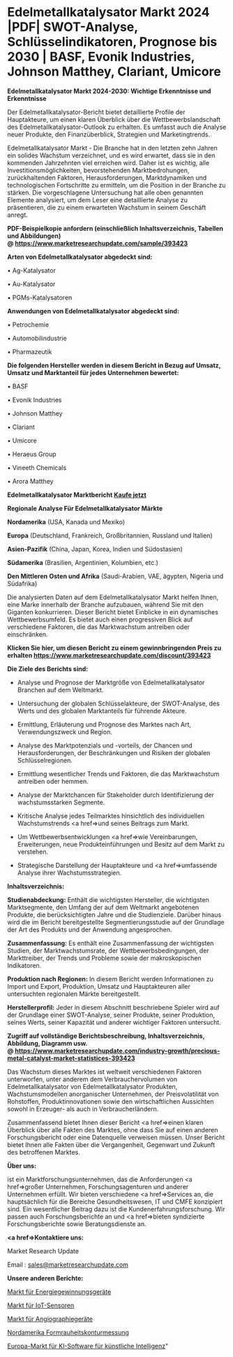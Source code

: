 # Edelmetallkatalysator Markt 2024 |PDF| SWOT-Analyse, Schlüsselindikatoren, Prognose bis 2030 | BASF, Evonik Industries, Johnson Matthey, Clariant, Umicore

<strong>Edelmetallkatalysator Markt 2024-2030: Wichtige Erkenntnisse und Erkenntnisse</strong>

Der Edelmetallkatalysator-Bericht bietet detaillierte Profile der Hauptakteure, um einen klaren Überblick über die Wettbewerbslandschaft des Edelmetallkatalysator-Outlook zu erhalten. Es umfasst auch die Analyse neuer Produkte, den Finanzüberblick, Strategien und Marketingtrends.

Edelmetallkatalysator Markt - Die Branche hat in den letzten zehn Jahren ein solides Wachstum verzeichnet, und es wird erwartet, dass sie in den kommenden Jahrzehnten viel erreichen wird. Daher ist es wichtig, alle Investitionsmöglichkeiten, bevorstehenden Marktbedrohungen, zurückhaltenden Faktoren, Herausforderungen, Marktdynamiken und technologischen Fortschritte zu ermitteln, um die Position in der Branche zu stärken. Die vorgeschlagene Untersuchung hat alle oben genannten Elemente analysiert, um dem Leser eine detaillierte Analyse zu präsentieren, die zu einem erwarteten Wachstum in seinem Geschäft anregt.

<strong><b>PDF-Beispielkopie anfordern (einschließlich Inhaltsverzeichnis, Tabellen und Abbildungen) @ </b></strong><strong><a href=https://www.marketresearchupdate.com/sample/393423><strong>https://www.marketresearchupdate.com/sample/393423</u></a></strong></strong>

<strong>Arten von Edelmetallkatalysator abgedeckt sind:</strong>

• Ag-Katalysator

• Au-Katalysator

• PGMs-Katalysatoren

<strong>Anwendungen von Edelmetallkatalysator abgedeckt sind:</strong>

• Petrochemie

• Automobilindustrie

• Pharmazeutik

<strong>Die folgenden Hersteller werden in diesem Bericht in Bezug auf Umsatz, Umsatz und Marktanteil für jedes Unternehmen bewertet:</strong>

• BASF

• Evonik Industries

• Johnson Matthey

• Clariant

• Umicore

• Heraeus Group

• Vineeth Chemicals

• Arora Matthey

<strong>Edelmetallkatalysator Marktbericht <a href=https://www.marketresearchupdate.com/buynow/393423>Kaufe jetzt</a></strong>

<strong>Regionale Analyse Für Edelmetallkatalysator Märkte</strong>

<strong>Nordamerika</strong> (USA, Kanada und Mexiko)

<strong>Europa</strong> (Deutschland, Frankreich, Großbritannien, Russland und Italien)

<strong>Asien-Pazifik</strong> (China, Japan, Korea, Indien und Südostasien)

<strong>Südamerika</strong> (Brasilien, Argentinien, Kolumbien, etc.)

<strong>Den Mittleren</strong> <strong>Osten und Afrika</strong> (Saudi-Arabien, VAE, ägypten, Nigeria und Südafrika)

Die analysierten Daten auf dem Edelmetallkatalysator Markt helfen Ihnen, eine Marke innerhalb der Branche aufzubauen, während Sie mit den Giganten konkurrieren. Dieser Bericht bietet Einblicke in ein dynamisches Wettbewerbsumfeld. Es bietet auch einen progressiven Blick auf verschiedene Faktoren, die das Marktwachstum antreiben oder einschränken.

<strong>Klicken Sie hier, um diesen Bericht zu einem gewinnbringenden Preis zu erhalten
</strong><strong><a href=https://www.marketresearchupdate.com/discount/393423>https://www.marketresearchupdate.com/discount/393423</b></u></strong></a>

<strong>Die Ziele des Berichts sind:</strong>

- Analyse und Prognose der Marktgröße von Edelmetallkatalysator Branchen auf dem Weltmarkt.

- Untersuchung der globalen Schlüsselakteure, der SWOT-Analyse, des Werts und des globalen Marktanteils für führende Akteure.

- Ermittlung, Erläuterung und Prognose des Marktes nach Art, Verwendungszweck und Region.

- Analyse des Marktpotenzials und -vorteils, der Chancen und Herausforderungen, der Beschränkungen und Risiken der globalen Schlüsselregionen.

- Ermittlung wesentlicher Trends und Faktoren, die das Marktwachstum antreiben oder hemmen.

- Analyse der Marktchancen für Stakeholder durch Identifizierung der wachstumsstarken Segmente.

- Kritische Analyse jedes Teilmarktes hinsichtlich des individuellen Wachstumstrends <a href=>und</a> seines Beitrags zum Markt.

- Um Wettbewerbsentwicklungen <a href=>wie</a> Vereinbarungen, Erweiterungen, neue Produkteinführungen und Besitz auf dem Markt zu verstehen.

- Strategische Darstellung der Hauptakteure und <a href=>umfas</a>sende Analyse ihrer Wachstumsstrategien.

<strong>Inhaltsverzeichnis:</strong>

<strong>Studienabdeckung:</strong> Enthält die wichtigsten Hersteller, die wichtigsten Marktsegmente, den Umfang der auf dem Weltmarkt angebotenen Produkte, die berücksichtigten Jahre und die Studienziele. Darüber hinaus wird die im Bericht bereitgestellte Segmentierungsstudie auf der Grundlage der Art des Produkts und der Anwendung angesprochen.

<strong>Zusammenfassung:</strong> Es enthält eine Zusammenfassung der wichtigsten Studien, der Marktwachstumsrate, der Wettbewerbsbedingungen, der Markttreiber, der Trends und Probleme sowie der makroskopischen Indikatoren.

<strong>Produktion nach Regionen:</strong> In diesem Bericht werden Informationen zu Import und Export, Produktion, Umsatz und Hauptakteuren aller untersuchten regionalen Märkte bereitgestellt.

<strong>Herstellerprofil:</strong> Jeder in diesem Abschnitt beschriebene Spieler wird auf der Grundlage einer SWOT-Analyse, seiner Produkte, seiner Produktion, seines Werts, seiner Kapazität und anderer wichtiger Faktoren untersucht.

<strong><b>Zugriff auf vollständige Berichtsbeschreibung, Inhaltsverzeichnis, Abbildung, Diagramm usw. @ </b></strong><strong><a href=https://www.marketresearchupdate.com/industry-growth/precious-metal-catalyst-market-statistices-393423>https://www.marketresearchupdate.com/industry-growth/precious-metal-catalyst-market-statistices-393423</a></strong>

Das Wachstum dieses Marktes ist weltweit verschiedenen Faktoren unterworfen, unter anderem dem Verbrauchervolumen von Edelmetallkatalysator von Edelmetallkatalysator Produkten, Wachstumsmodellen anorganischer Unternehmen, der Preisvolatilität von Rohstoffen, Produktinnovationen sowie den wirtschaftlichen Aussichten sowohl in Erzeuger- als auch in Verbraucherländern.

Zusammenfassend bietet Ihnen dieser Bericht <a href=>einen</a> klaren Überblick über alle Fakten des Marktes, ohne dass Sie auf einen anderen Forschungsbericht oder eine Datenquelle verweisen müssen. Unser Bericht bietet Ihnen alle Fakten über die Vergangenheit, Gegenwart und Zukunft des betroffenen Marktes.

<strong>Über uns:</strong>

 ist ein Marktforschungsunternehmen, das die Anforderungen <a href=>großer</a> Unternehmen, Forschungsagenturen und anderer Unternehmen erfüllt. Wir bieten verschiedene <a href=>Services</a> an, die hauptsächlich für die Bereiche Gesundheitswesen, IT und CMFE konzipiert sind. Ein wesentlicher Beitrag dazu ist die Kundenerfahrungsforschung. Wir passen auch Forschungsberichte an und <a href=>bieten</a> syndizierte Forschungsberichte sowie Beratungsdienste an.

<strong><a href=>Kontaktiere uns:</a></strong>

Market Research Update

Email : sales@marketresearchupdate.com

<strong>Unsere anderen Berichte:</strong>

<a href=https://www.linkedin.com/pulse/energy-harvesting-equipment-market-latest-report-outstanding>Markt für Energiegewinnungsgeräte</a>

<a href=https://www.linkedin.com/pulse/iot-sensor-market-research-report-reveals>Markt für IoT-Sensoren</a>

<a href=https://www.linkedin.com/pulse/angiography-device-market-size-trends-consumption>Markt für Angiographiegeräte</a>

<a href=https://www.linkedin.com/pulse/north-america-form-roughness-contour-measuring>Nordamerika Formrauheitskonturmessung</a>

<a href=https://www.linkedin.com/pulse/europe-artificial-intelligence-ai-software-market>Europa-Markt für KI-Software für künstliche Intelligenz</a>"
